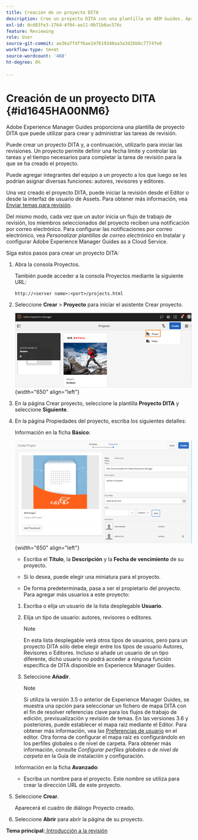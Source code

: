 ```yaml
---
title: Creación de un proyecto DITA
description: Cree un proyecto DITA con una plantilla en AEM Guides. Aprenda a utilizar un proyecto DITA para iniciar las revisiones.
exl-id: 0cd83fe3-1764-4f04-ae11-0b71b6ac576c
feature: Reviewing
role: User
source-git-commit: ae36a7fdff6ae147619340aa3a3d2bb6c7774fe0
workflow-type: tm+mt
source-wordcount: '468'
ht-degree: 0%

---
```


# Creación de un proyecto DITA {#id1645HA00NM6}

Adobe Experience Manager Guides proporciona una plantilla de proyecto DITA que puede utilizar para crear y administrar las tareas de revisión.

Puede crear un proyecto DITA y, a continuación, utilizarlo para iniciar las revisiones. Un proyecto permite definir una fecha límite y controlar las tareas y el tiempo necesarios para completar la tarea de revisión para la que se ha creado el proyecto.

Puede agregar integrantes del equipo a un proyecto a los que luego se les podrían asignar diversas funciones: autores, revisores y editores.

Una vez creado el proyecto DITA, puede iniciar la revisión desde el Editor o desde la interfaz de usuario de Assets. Para obtener más información, vea [Enviar temas para revisión](review-send-topics-for-review.md#).

Del mismo modo, cada vez que un autor inicia un flujo de trabajo de revisión, los miembros seleccionados del proyecto reciben una notificación por correo electrónico. Para configurar las notificaciones por correo electrónico, vea *Personalizar plantillas de correo electrónico* en Instalar y configurar Adobe Experience Manager Guides as a Cloud Service.

Siga estos pasos para crear un proyecto DITA:

1. Abra la consola Proyectos.

   También puede acceder a la consola Proyectos mediante la siguiente URL:

   ```http
   http://<server name>:<port>/projects.html
   ```

1. Seleccione **Crear** \> **Proyecto** para iniciar el asistente Crear proyecto.

   ![](images/project-console-63.png){width="650" align="left"}

1. En la página Crear proyecto, seleccione la plantilla **Proyecto DITA** y seleccione **Siguiente**.

1. En la página Propiedades del proyecto, escriba los siguientes detalles:

   Información en la ficha **Básico**:

   ![](images/create-project.png){width="650" align="left"}

   - Escriba el **Título**, la **Descripción** y la **Fecha de vencimiento** de su proyecto.

   - Si lo desea, puede elegir una miniatura para el proyecto.

   - De forma predeterminada, pasa a ser el propietario del proyecto. Para agregar más usuarios a este proyecto:

   1. Escriba o elija un usuario de la lista desplegable **Usuario**.

   1. Elija un tipo de usuario: autores, revisores o editores.

      >[!NOTE]
      >
      >En esta lista desplegable verá otros tipos de usuarios, pero para un proyecto DITA sólo debe elegir entre los tipos de usuario Autores, Revisores o Editores. Incluso si añade un usuario de un tipo diferente, dicho usuario no podrá acceder a ninguna función específica de DITA disponible en Experience Manager Guides.

   1. Seleccione **Añadir**.

      >[!NOTE]
      >
      >Si utiliza la versión 3.5 o anterior de Experience Manager Guides, se muestra una opción para seleccionar un fichero de mapa DITA con el fin de resolver referencias clave para los flujos de trabajo de edición, previsualización y revisión de temas. En las versiones 3.6 y posteriores, puede establecer el mapa raíz mediante el Editor. Para obtener más información, vea las [Preferencias de usuario](web-editor-features.md#id2087G0P40SB) en el editor. Otra forma de configurar el mapa raíz es configurándolo en los perfiles globales o de nivel de carpeta. Para obtener más información, consulte *Configurar perfiles globales o de nivel de carpeta* en la Guía de instalación y configuración.

   Información en la ficha **Avanzado**:

   - Escriba un nombre para el proyecto. Este nombre se utiliza para crear la dirección URL de este proyecto.

1. Seleccione **Crear**.

   Aparecerá el cuadro de diálogo Proyecto creado.

1. Seleccione **Abrir** para abrir la página de su proyecto.


**Tema principal:**&#x200B;[ Introducción a la revisión](review.md)
